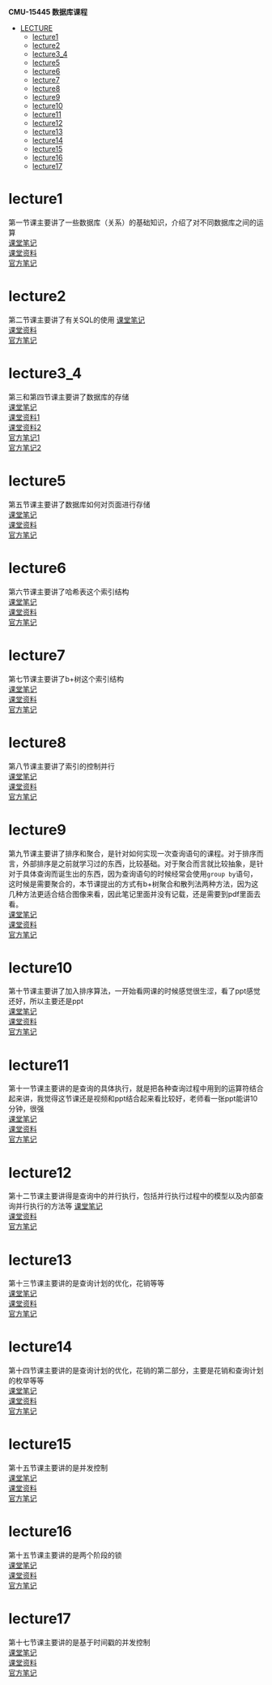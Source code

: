 **CMU-15445 数据库课程**  
* [LECTURE](#LECTURE)  
    * [lecture1](#lectrur1)  
    * [lecture2](#lecture2)  
    * [lecture3_4](#lecture3_4)  
    * [lecture5](#lecture5)  
    * [lecture6](#lecture6)  
    * [lecture7](#lecture7)  
    * [lecture8](#lecture8)  
    * [lecture9](#lecture9)  
    * [lecture10](#lecture10)  
    * [lecture11](#lecture11)  
    * [lecture12](#lecture12)  
    * [lecture13](#lecture13)   
    * [lecture14](#lecture14)   
    * [lecture15](#lecture15)   
    * [lecture16](#lecture16)   
    * [lecture17](#lecture17)   

# lecture1  
第一节课主要讲了一些数据库（关系）的基础知识，介绍了对不同数据库之间的运算  
[课堂笔记](/note/lecture/lecture1.md)    
[课堂资料](/material/lecture/01-introduction.pdf)  
[官方笔记](/material/lecture/note.pdf)  
# lecture2
第二节课主要讲了有关SQL的使用
[课堂笔记](/note/lecture/lecture2.md)  
[课堂资料](/material/lecture/lecture2/02-advancedsql.pdf)  
[官方笔记](/material/lecture/lecture2/note.pdf)  
# lecture3_4
第三和第四节课主要讲了数据库的存储  
[课堂笔记](/note/lecture/lecture3_4.md)  
[课堂资料1](/material/lecture/lecture3/03-storage1.pdf)  
[课堂资料2](/material/lecture/lecture4/04-storage2.pdf)  
[官方笔记1](/material/lecture/lecture3/note.pdf)  
[官方笔记2](/material/lecture/lecture4/note.pdf)  
# lecture5  
第五节课主要讲了数据库如何对页面进行存储  
[课堂笔记](/note/lecture/lecture5.md)  
[课堂资料](/material/lecture/lecture5/05-bufferpool.pdf)  
[官方笔记](/material/lecture/lecture5/note.pdf)  
# lecture6
第六节课主要讲了哈希表这个索引结构  
[课堂笔记](/note/lecture/lecture6.md)  
[课堂资料](/material/lecture/lecture6/06-hashtables.pdf)  
[官方笔记](/material/lecture/lecture6/note.pdf)  
# lecture7  
第七节课主要讲了b+树这个索引结构      
[课堂笔记](/note/lecture/lecture7.md)  
[课堂资料](/material/lecture/letcure7/07-trees.pdf)  
[官方笔记](/material/lecture/letcure7/note.pdf)  
# lecture8  
第八节课主要讲了索引的控制并行  
[课堂笔记](/note/lecture/lecture8.md)  
[课堂资料](/material/lecture/lecture8/08-indexconcurrency.pdf)  
[官方笔记](/material/lecture/lecture8/note.pdf)  
# lecture9  
第九节课主要讲了排序和聚合，是针对如何实现一次查询语句的课程。对于排序而言，外部排序是之前就学习过的东西，比较基础。对于聚合而言就比较抽象，是针对于具体查询而诞生出的东西，因为查询语句的时候经常会使用`group by`语句，这时候是需要聚合的，本节课提出的方式有b+树聚合和散列法两种方法，因为这几种方法更适合结合图像来看，因此笔记里面并没有记载，还是需要到pdf里面去看。    
[课堂笔记](/note/lecture/lecture9.md)  
[课堂资料](/material/lecture/lecture9/09-sorting.pdf)  
[官方笔记](/material/lecture/lecture9/note.pdf)  
# lecture10
第十节课主要讲了加入排序算法，一开始看网课的时候感觉很生涩，看了ppt感觉还好，所以主要还是ppt  
[课堂笔记](/note/lecture/lecture10.md)  
[课堂资料](/material/lecture/lecture10/10-joins.pdf)  
[官方笔记](/material/lecture/lecture10/note.pdf)  
# lecture11
第十一节课主要讲的是查询的具体执行，就是把各种查询过程中用到的运算符结合起来讲，我觉得这节课还是视频和ppt结合起来看比较好，老师看一张ppt能讲10分钟，很强  
[课堂笔记](/note/lecture/lecture11.md)  
[课堂资料](/material/lecture/lecture11/11-queryexecution1.pdf)  
[官方笔记](/material/lecture/lecture11/note.pdf)  
# lecture12
第十二节课主要讲得是查询中的并行执行，包括并行执行过程中的模型以及内部查询并行执行的方法等
[课堂笔记](/note/lecture/lecture12.md)  
[课堂资料](/material/lecture/lecture12/12-queryexecution2.pdf)    
[官方笔记](/material/lecture/lecture12/note.pdf)  
# lecture13
第十三节课主要讲的是查询计划的优化，花销等等  
[课堂笔记](/note/lecture/lecture13.md)  
[课堂资料](/material/lecture/lecture13/13-optimization1.pdf)      
[官方笔记](/material/lecture/lecture13/note.pdf)  
# lecture14
第十四节课主要讲的是查询计划的优化，花销的第二部分，主要是花销和查询计划的枚举等等  
[课堂笔记](/note/lecture/lecture14.md)  
[课堂资料](/material/lecture/lecture14/14-optimization2.pdf)      
[官方笔记](/material/lecture/lecture14/note.pdf)  
# lecture15
第十五节课主要讲的是并发控制  
[课堂笔记](/note/lecture/lecture15.md)  
[课堂资料](/material/lecture/lecture15/15-concurrencycontrol.pdf)      
[官方笔记](/material/lecture/lecture15/note.pdf)  
# lecture16
第十五节课主要讲的是两个阶段的锁  
[课堂笔记](/note/lecture/lecture16.md)  
[课堂资料](/material/lecture/lecture16/16-twophaselocking.pdf)      
[官方笔记](/material/lecture/lecture16/note.pdf)  
# lecture17
第十七节课主要讲的是基于时间戳的并发控制  
[课堂笔记](/note/lecture/lecture17.md)  
[课堂资料](/material/lecture/lecture17/17-timestampordering.pdf)      
[官方笔记](/material/lecture/lecture17/note.pdf)  